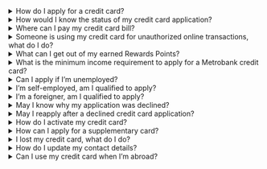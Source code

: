 <details>
  <summary>How do I apply for a credit card?</summary>
  You may apply online by visiting [Metrobank Credit Card Application](https://apply.metrobank.com.ph/creditcard). Alternatively, you can also visit any of our branches to submit an application.
</details>

<details>
  <summary>How would I know the status of my credit card application?</summary>
  Your credit card application will be evaluated and processed within 7 to 10 working days. To check the status of your application, you may call our Customer Service Hotline at 88-700-700 or via the Domestic Toll-free number at 1-800-1-888-5775. You may also send a message via email at customerservice@metrobankcard.com or go to our official Facebook page and send us a message [here](http://m.me/MetrobankCardPH).
</details>

<details>
  <summary>Where can I pay my credit card bill?</summary>
  Paying for your Metrobank credit card bill is easy with our wide range of payment options. Visit [Payment Channels](https://metrobankcard.com/cardsservices/payment-channels) to check the list of our payment channels.
</details>

<details>
  <summary>Someone is using my credit card for unauthorized online transactions, what do I do?</summary>
  Once you have determined that a charge on your credit card account is invalid, you may notify Metrobank by calling our Customer Service Hotline at 88-700-700 Domestic Toll-Free Hotline 1-800-1888-5775 (using a PLDT line), or International Toll-Free Hotline at (+your country and area codes) 800 8700 0707 and provide the details of the disputed transaction/s, including the transaction date, merchant name, description of the transaction, and the reason for the dispute. For a full step-by-step process, visit [Card Security and Secure Online Shopping](https://metrobankcard.com/cardsservices/card-security-and-secure-online-shopping).
</details>

<details>
  <summary>What can I get out of my earned Rewards Points?</summary>
  A wide variety of selections is available for you to redeem your earned rewards points. To redeem, click on this link [Rewards Redemption](https://www.metrobankcard.com/Rewards). You may also redeem by chatting with us at [m.me/MetrobankCardPH](m.me/MetrobankCardPH).
</details>

<details>
  <summary>What is the minimum income requirement to apply for a Metrobank credit card?</summary>
  The minimum gross annual income requirement is PHP 180,000.
</details>

<details>
  <summary>Can I apply if I’m unemployed?</summary>
  You can still apply for a Metrobank Credit Card under our secured card program. You will just need an account with Metrobank. Please visit any Metrobank branch for more information.
</details>

<details>
  <summary>I’m self-employed, am I qualified to apply?</summary>
  Yes. You may still apply and provide a copy of a valid photo-bearing government issued ID with Date of Birth and Signature and proof of income such as a copy of the Latest Audited Financial Statements with bank or BIR stamp or copy of the latest ITR duly stamped as received by the BIR.
</details>

<details>
  <summary>I’m a foreigner, am I qualified to apply?</summary>
  Yes. You may still apply and provide a copy of your Alien Certificate of Registration (ACR) together with the proof of income.
</details>

<details>
  <summary>May I know why my application was declined?</summary>
  As stated in the declaration portion of the credit card application form that you have submitted, Metrobank has no obligation to divulge the reason behind the denial of your card application except when the denial is based on credit data used in the evaluation of your application.
</details>

<details>
  <summary>May I reapply after a declined credit card application?</summary>
  Yes. You may submit another credit card application requirement after 6 months from the last submitted application.
</details>

<details>
  <summary>How do I activate my credit card?</summary>
  You can conveniently activate your credit card through any of these methods:
  * Via the Metrobank App – Enroll your credit card and activate it in real-time. Download the app now from the Apple App Store, Google PlayStore, and the Huawei AppGallery.
  * Via SMS: Send “ACT <Your 16-digit credit card number>” to 225622.
  * Via the Metrobank Card website - Go to [Activate Now](https://mbcpc.co/ActivateNow) and enter your card details.
  * Via the Credit Card Activation Hotline - Dial (02) 88-603-030.
</details>

<details>
  <summary>How can I apply for a supplementary card?</summary>
  A supplementary card is a credit card privilege extended by the principal cardholder to any person with age requirement of 14 to 80 years old. You can download the application through this link: [Apply for Supplementary Card](https://www.metrobankcard.com/cards/apply-supplementary). Application may be processed by submitting a signed supplementary application form and valid ID at customerservice@metrobankcard.com. You may share the full amount of the credit limit or control the purchases by assigning a sublimit.
</details>

<details>
  <summary>I lost my credit card, what do I do?</summary>
  If your credit card is lost or stolen, you may immediately block it using the Metrobank App to prevent fraudulent transactions. Note that blocking is permanent. You may also report a lost card by calling our Contact Center at (02) 88-700-700 (Domestic toll-free number: 1-800-1-888-5775).
</details>

<details>
  <summary>How do I update my contact details?</summary>
  To update your contact information, call Metrobank’s Customer Service Hotline at 88-700-700 or 1-800-1888-5775.
</details>

<details>
  <summary>Can I use my credit card when I’m abroad?</summary>
  Mastercard and Visa cards are accepted in over 40 million establishments worldwide. Look for the logo. Inform us of your travel plans to ensure that the card transactions made within and outside the country are valid and authorized by you. Call our customer service hotline prior to your departure so we can assist you in all your travel-related card transaction inquiries. Please provide us with your travel date and destination for our reference and monitoring.
</details>
